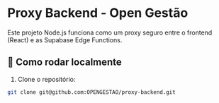 # Proxy Backend - Open Gestão

Este projeto Node.js funciona como um proxy seguro entre o frontend (React) e as Supabase Edge Functions.

## 🚀 Como rodar localmente

1. Clone o repositório:
```bash
git clone git@github.com:OPENGESTAO/proxy-backend.git
